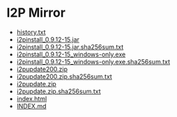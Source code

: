 I2P Mirror
==========

 - [history.txt](/mirror/files.i2p-projekt.de/0.9.12/0.9.12-15/history.txt)
 - [i2pinstall_0.9.12-15.jar](/mirror/files.i2p-projekt.de/0.9.12/0.9.12-15/i2pinstall_0.9.12-15.jar)
 - [i2pinstall_0.9.12-15.jar.sha256sum.txt](/mirror/files.i2p-projekt.de/0.9.12/0.9.12-15/i2pinstall_0.9.12-15.jar.sha256sum.txt)
 - [i2pinstall_0.9.12-15_windows-only.exe](/mirror/files.i2p-projekt.de/0.9.12/0.9.12-15/i2pinstall_0.9.12-15_windows-only.exe)
 - [i2pinstall_0.9.12-15_windows-only.exe.sha256sum.txt](/mirror/files.i2p-projekt.de/0.9.12/0.9.12-15/i2pinstall_0.9.12-15_windows-only.exe.sha256sum.txt)
 - [i2pupdate200.zip](/mirror/files.i2p-projekt.de/0.9.12/0.9.12-15/i2pupdate200.zip)
 - [i2pupdate200.zip.sha256sum.txt](/mirror/files.i2p-projekt.de/0.9.12/0.9.12-15/i2pupdate200.zip.sha256sum.txt)
 - [i2pupdate.zip](/mirror/files.i2p-projekt.de/0.9.12/0.9.12-15/i2pupdate.zip)
 - [i2pupdate.zip.sha256sum.txt](/mirror/files.i2p-projekt.de/0.9.12/0.9.12-15/i2pupdate.zip.sha256sum.txt)
 - [index.html](/mirror/files.i2p-projekt.de/0.9.12/0.9.12-15/index.html)
 - [INDEX.md](/mirror/files.i2p-projekt.de/0.9.12/0.9.12-15/INDEX.md)
